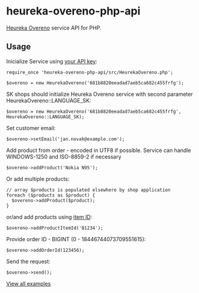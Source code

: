 heureka-overeno-php-api
=======================

[Heureka Overeno](http://overeno.heureka.cz/) service API for PHP. 

Usage
-----

Inicialize Service using [your API key](http://sluzby.heureka.cz/sluzby/certifikat-spokojenosti/):

    require_once 'heureka-overeno-php-api/src/HeurekaOvereno.php';

    $overeno = new HeurekaOvereno('681b8820eeadad7aeb5ca682c455frfg');
      
SK shops should initialize Heureka Overeno service with second parameter HeurekaOvereno::LANGUAGE_SK:
      
    $overeno = new HeurekaOvereno('681b8820eeadad7aeb5ca682c455frfg', HeurekaOvereno::LANGUAGE_SK);
      
Set customer email:

    $overeno->setEmail('jan.novak@example.com');
  
Add product from order - encoded in UTF8 if possible. Service can handle WINDOWS-1250 and ISO-8859-2 if necessary  
  
    $overeno->addProduct('Nokia N95');

Or add multiple products:

    // array $products is populated elsewhere by shop application
    foreach ($products as $product) {
      $overeno->addProduct($product);
    }
    
or/and add products using [item ID](http://sluzby.heureka.cz/napoveda/xml-feed/#ITEM_ID):

    $overeno->addProductItemId('B1234');
  
Provide order ID - BIGINT (0 - 18446744073709551615):
    
    $overeno->addOrderId(123456);
  
Send the request:

    $overeno->send();
    
[View all examples](https://github.com/heureka/heureka-overeno-php-api/tree/master/examples)
